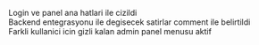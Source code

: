 Login ve panel ana hatlari ile cizildi  
Backend entegrasyonu ile degisecek satirlar comment ile belirtildi  
Farkli kullanici icin gizli kalan admin panel menusu aktif  